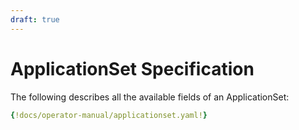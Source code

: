 ```yaml
---
draft: true
---
```


# ApplicationSet Specification

The following describes all the available fields of an ApplicationSet:

```yaml
{!docs/operator-manual/applicationset.yaml!}
```

